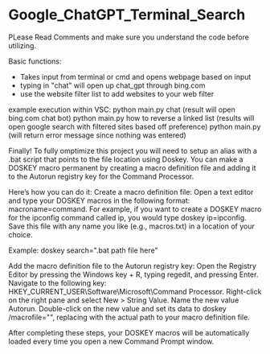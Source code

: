 # Google_ChatGPT_Terminal_Search
PLease Read Comments and make sure you understand the code before utilizing.

Basic functions:
- Takes input from terminal or cmd and opens webpage based on input
- typing in "chat" will open up chat_gpt through bing.com
- use the website filter list to add websites to your web filter

example execution within VSC: 
python main.py chat (result will open bing.com chat bot)
python main.py how to reverse a linked list (results will open google search with filtered sites based off preference)
python main.py (will return error message since nothing was entered)

Finally!
To fully omptimize this project you will need to setup an alias with a .bat script that points to the file location using Doskey.
You can make a DOSKEY macro permanent by creating a macro definition file and adding it to the Autorun registry key for the Command Processor. 

Here’s how you can do it:
Create a macro definition file: Open a text editor and type your DOSKEY macros in the following format: macroname=command. For example, if you want to create a DOSKEY macro for the ipconfig command called ip, you would type doskey ip=ipconfig. Save this file with any name you like (e.g., macros.txt) in a location of your choice.

Example: doskey search=".bat path file here"

Add the macro definition file to the Autorun registry key: Open the Registry Editor by pressing the Windows key + R, typing regedit, and pressing Enter. Navigate to the following key: HKEY_CURRENT_USER\Software\Microsoft\Command Processor. Right-click on the right pane and select New > String Value. Name the new value Autorun. Double-click on the new value and set its data to doskey /macrofile="<path to your macro definition file>", replacing <path to your macro definition file> with the actual path to your macro definition file.

After completing these steps, your DOSKEY macros will be automatically loaded every time you open a new Command Prompt window.

